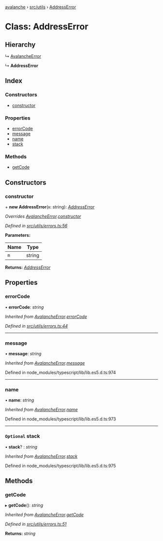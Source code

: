 [avalanche](../README.md) › [src/utils](../modules/src_utils.md) › [AddressError](src_utils.addresserror.md)

# Class: AddressError

## Hierarchy

  ↳ [AvalancheError](src_utils.avalancheerror.md)

  ↳ **AddressError**

## Index

### Constructors

* [constructor](src_utils.addresserror.md#constructor)

### Properties

* [errorCode](src_utils.addresserror.md#errorcode)
* [message](src_utils.addresserror.md#message)
* [name](src_utils.addresserror.md#name)
* [stack](src_utils.addresserror.md#optional-stack)

### Methods

* [getCode](src_utils.addresserror.md#getcode)

## Constructors

###  constructor

\+ **new AddressError**(`m`: string): *[AddressError](src_utils.addresserror.md)*

*Overrides [AvalancheError](src_utils.avalancheerror.md).[constructor](src_utils.avalancheerror.md#constructor)*

*Defined in [src/utils/errors.ts:56](https://github.com/ava-labs/avalanchejs/blob/1a2866a/src/utils/errors.ts#L56)*

**Parameters:**

Name | Type |
------ | ------ |
`m` | string |

**Returns:** *[AddressError](src_utils.addresserror.md)*

## Properties

###  errorCode

• **errorCode**: *string*

*Inherited from [AvalancheError](src_utils.avalancheerror.md).[errorCode](src_utils.avalancheerror.md#errorcode)*

*Defined in [src/utils/errors.ts:44](https://github.com/ava-labs/avalanchejs/blob/1a2866a/src/utils/errors.ts#L44)*

___

###  message

• **message**: *string*

*Inherited from [AvalancheError](src_utils.avalancheerror.md).[message](src_utils.avalancheerror.md#message)*

Defined in node_modules/typescript/lib/lib.es5.d.ts:974

___

###  name

• **name**: *string*

*Inherited from [AvalancheError](src_utils.avalancheerror.md).[name](src_utils.avalancheerror.md#name)*

Defined in node_modules/typescript/lib/lib.es5.d.ts:973

___

### `Optional` stack

• **stack**? : *string*

*Inherited from [AvalancheError](src_utils.avalancheerror.md).[stack](src_utils.avalancheerror.md#optional-stack)*

Defined in node_modules/typescript/lib/lib.es5.d.ts:975

## Methods

###  getCode

▸ **getCode**(): *string*

*Inherited from [AvalancheError](src_utils.avalancheerror.md).[getCode](src_utils.avalancheerror.md#getcode)*

*Defined in [src/utils/errors.ts:51](https://github.com/ava-labs/avalanchejs/blob/1a2866a/src/utils/errors.ts#L51)*

**Returns:** *string*
